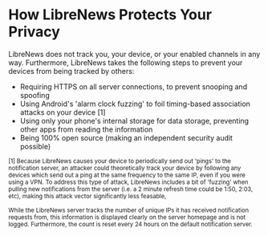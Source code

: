 # How LibreNews Protects Your Privacy
LibreNews does not track you, your device, or your enabled channels in any way. Furthermore, LibreNews takes the following steps to prevent your devices from being tracked by others:

* Requiring HTTPS on all server connections, to prevent snooping and spoofing
* Using Android's 'alarm clock fuzzing' to foil timing-based association attacks on your device [1]
* Using only your phone's internal storage for data storage, preventing other apps from reading the information
* Being 100% open source (making an independent security audit possible)

<small>[1] Because LibreNews causes your device to periodically send out 'pings' to the notification server, an attacker could theoretically track your device by following any devices which send out a ping at the same frequency to the same IP, even if you were using a VPN. To address this type of attack, LibreNews includes a bit of 'fuzzing' when pulling new notifications from the server (i.e. a 2 minute refresh time could be 1:50, 2:03, etc), making this attack vector significantly less feasable,

While the LibreNews server tracks the number of unique IPs it has received notification requests from, this information is displayed clearly on the server homepage and is not logged. Furthermore, the count is reset every 24 hours on the default notification server.
